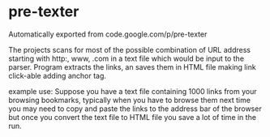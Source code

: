 # pre-texter
Automatically exported from code.google.com/p/pre-texter


The projects scans for most of the possible combination of URL address starting with http:, www, .com in a text file which would be input to the parser. Program extracts the links, an saves them in HTML file making link click-able adding anchor tag.

example use: Suppose you have a text file containing 1000 links from your browsing bookmarks, typically when you have to browse them next time you may need to copy and paste the links to the address bar of the browser but once you convert the text file to HTML file you save a lot of time in the run.
